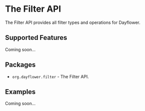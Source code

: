 The Filter API
==============
The Filter API provides all filter types and operations for Dayflower.

Supported Features
------------------
Coming soon...

Packages
--------
* `org.dayflower.filter` - The Filter API.

Examples
--------
Coming soon...
